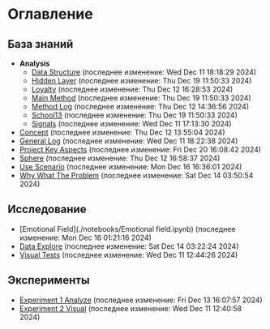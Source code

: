 # Оглавление

## База знаний
- **Analysis**
  - [Data Structure](./knowledge_base/analysis/data_structure.md) (последнее изменение: Wed Dec 11 18:18:29 2024)
  - [Hidden Layer](./knowledge_base/analysis/hidden_layer.md) (последнее изменение: Thu Dec 19 11:50:33 2024)
  - [Loyalty](./knowledge_base/analysis/loyalty.md) (последнее изменение: Thu Dec 12 16:28:53 2024)
  - [Main Method](./knowledge_base/analysis/main_method.md) (последнее изменение: Thu Dec 19 11:50:33 2024)
  - [Method Log](./knowledge_base/analysis/method_log.md) (последнее изменение: Thu Dec 12 14:36:56 2024)
  - [School13](./knowledge_base/analysis/school13.md) (последнее изменение: Thu Dec 19 11:50:33 2024)
  - [Signals](./knowledge_base/analysis/signals.md) (последнее изменение: Wed Dec 11 17:13:30 2024)
- [Concept](./knowledge_base/concept.md) (последнее изменение: Thu Dec 12 13:55:04 2024)
- [General Log](./knowledge_base/general_log.md) (последнее изменение: Wed Dec 11 18:22:38 2024)
- [Project Key Aspects](./knowledge_base/project_key_aspects.md) (последнее изменение: Fri Dec 20 16:08:42 2024)
- [Sphere](./knowledge_base/sphere.md) (последнее изменение: Thu Dec 12 16:58:37 2024)
- [Use Scenario](./knowledge_base/use_scenario.md) (последнее изменение: Mon Dec 16 16:36:01 2024)
- [Why What The Problem](./knowledge_base/why_what_the_problem.md) (последнее изменение: Sat Dec 14 03:50:54 2024)

## Исследование
- [Emotional Field](./notebooks/Emotional field.ipynb) (последнее изменение: Mon Dec 16 01:21:16 2024)
- [Data Explore](./notebooks/data_explore.ipynb) (последнее изменение: Sat Dec 14 03:22:24 2024)
- [Visual Tests](./notebooks/visual_tests.ipynb) (последнее изменение: Wed Dec 11 12:44:26 2024)

## Эксперименты
- [Experiment 1 Analyze](./experiments/experiment_1_analyze.py) (последнее изменение: Fri Dec 13 16:07:57 2024)
- [Experiment 2 Visual](./experiments/experiment_2_visual.py) (последнее изменение: Wed Dec 11 12:40:58 2024)